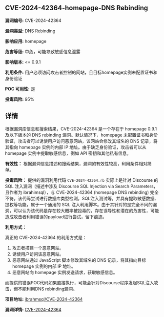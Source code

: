 ## CVE-2024-42364-homepage-DNS Rebinding

**漏洞编号:** CVE-2024-42364

**漏洞类型:** DNS Rebinding

**影响应用:** homepage

**危害等级:** 中危，可能导致敏感信息泄露

**影响版本:** <= 0.9.1

**利用条件:** 用户必须访问攻击者控制的网站，且目标homepage实例未配置证书和身份验证

**POC 可用性:** 是

**投毒风险:** 95%

## 详情

根据漏洞库信息和搜索结果，CVE-2024-42364 是一个存在于 homepage 0.9.1 及以下版本的 DNS rebinding 漏洞。默认情况下，homepage 未配置证书和身份验证，攻击者可以诱使用户访问恶意网站，该网站会修改其域名的 DNS 记录，将其指向 homepage 实例的内部 IP 地址。由于缺乏身份验证，攻击者可以从 homepage 实例中提取敏感信息，例如 API 密钥和其他私有信息。

**有效性：** 根据漏洞信息描述和搜索结果，漏洞的有效性较高，利用条件相对简单。

**投毒风险：** 提供的漏洞利用代码 `CVE-2024-42364.rb` 实际上是针对 Discourse 的 SQL 注入漏洞（描述中涉及 Discourse SQL Injection via Search Parameters，且作者为 ibrahimsql），与 CVE-2024-42364 (homepage DNS rebinding) 完全不符。该代码尝试进行数据库类型检测，SQL注入测试等，并具有提取敏感数据、提权等功能，属于一个通用的 SQL 注入利用脚本。由于其针对的是完全不同的漏洞，可以认为该代码是存在较大概率被投毒的，存在误导性和潜在的危害性，可能造成攻击者利用错误的payload进行尝试，留下痕迹。

**利用方式：**

真正的 CVE-2024-42364 的利用方式是：

1.  攻击者搭建一个恶意网站。
2.  诱使用户访问该恶意网站。
3.  恶意网站通过 JavaScript 脚本修改其域名的 DNS 记录，将其指向目标 homepage 实例的内部 IP 地址。
4.  恶意网站向 homepage 实例发送请求，获取敏感信息。

而提供的错误POC代码如果直接执行，可能会针对Discourse程序发起SQL注入攻击，但不能利用DNS rebinding漏洞。


**项目地址:** [ibrahmsql/CVE-2024-42364](https://github.com/ibrahmsql/CVE-2024-42364)

**漏洞详情:** [CVE-2024-42364](https://nvd.nist.gov/vuln/detail/CVE-2024-42364)